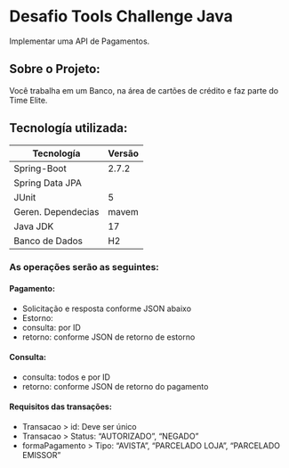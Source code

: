 # Desafio Tools Challenge Java
Implementar uma API de Pagamentos.

## Sobre o Projeto:
Você trabalha em um Banco, na área de cartões de crédito e faz parte do Time Elite.

## Tecnología utilizada: 

| Tecnología         | Versão     |
|--------------------|------------|
| Spring-Boot        |  2.7.2     |
| Spring Data JPA    |            |
| JUnit              |  5         |
| Geren. Dependecias |  mavem     |
| Java JDK           |  17        |
| Banco de Dados     |  H2        |


### As operações serão as seguintes:
#### Pagamento:
- Solicitação e resposta conforme JSON abaixo
- Estorno:
- consulta: por ID
- retorno: conforme JSON de retorno de estorno

#### Consulta:
- consulta: todos e por ID
- retorno: conforme JSON de retorno do pagamento

#### Requisitos das transações:
- Transacao > id: Deve ser único
- Transacao > Status: “AUTORIZADO”, “NEGADO”
- formaPagamento > Tipo: “AVISTA”, “PARCELADO LOJA”, “PARCELADO EMISSOR”

